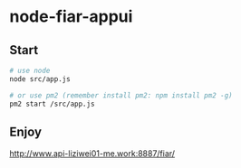 <!--
 * @Author: liziwei01
 * @Date: 2022-09-20 00:27:01
 * @LastEditors: liziwei01
 * @LastEditTime: 2022-09-20 10:10:06
 * @Description: file content
-->
# node-fiar-appui

## Start

```bash
# use node
node src/app.js

# or use pm2 (remember install pm2: npm install pm2 -g)
pm2 start /src/app.js
```

## Enjoy
http://www.api-liziwei01-me.work:8887/fiar/